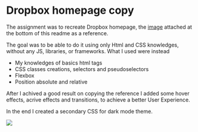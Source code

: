 <h1>Dropbox homepage copy</h1>

<p>The assignment was to recreate Dropbox homepage, the <a href="#ref-image">image</a> attached at the bottom of this readme as a reference.</p>
<p>The goal was to be able to do it using only Html and CSS knowledges, without any JS, libraries, or frameworks.
What I used were instead 
<ul>
  <li>
    My knowledges of basics html tags
  </li>
  <li>
    CSS classes creations, selectors and pseudoselectors 
  </li>
  <li>
    Flexbox
  </li>
  <li>
    Position absolute and relative
  </li>
 </ul>
 
 After I achived a good result on copying the reference I added some hover effects, acrive effects and transitions, to achieve a better User Experience.
 
 In the end I created a secondary CSS for dark mode theme.
 </p>


<section id="ref-image">
<img src="https://user-images.githubusercontent.com/121491102/232060320-2cecacb4-ba87-4713-807a-1dedf8cf2e5d.png"></img>
</section>
